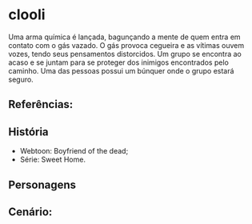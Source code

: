 # clooli
Uma arma química é lançada, bagunçando a mente de quem entra em contato com o gás vazado. O gás provoca cegueira e as vítimas ouvem vozes, tendo seus pensamentos distorcidos. Um grupo se encontra ao acaso e se juntam para se proteger dos inimigos encontrados pelo caminho. Uma das pessoas possui um búnquer onde o grupo estará seguro.

## Referências:
 ## História
 - Webtoon: Boyfriend of the dead;
 - Série: Sweet Home.
 ## Personagens 

 ## Cenário: 